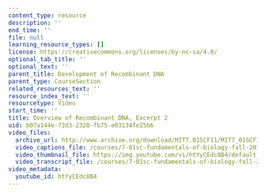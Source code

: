 ```yaml
---
content_type: resource
description: ''
end_time: ''
file: null
learning_resource_types: []
license: https://creativecommons.org/licenses/by-nc-sa/4.0/
optional_tab_title: ''
optional_text: ''
parent_title: Development of Recombinant DNA
parent_type: CourseSection
related_resources_text: ''
resource_index_text: ''
resourcetype: Video
start_time: ''
title: Overview of Recombinant DNA, Excerpt 2
uid: b07a144e-72d3-2320-fb75-e03134fe25b6
video_files:
  archive_url: http://www.archive.org/download/MIT7.01SCF11/MIT7_01SCF11_track21_300k.mp4
  video_captions_file: /courses/7-01sc-fundamentals-of-biology-fall-2011/98bba162c738504cabf7aa70171d00de_htYyCEdc8B4.vtt
  video_thumbnail_file: https://img.youtube.com/vi/htYyCEdc8B4/default.jpg
  video_transcript_file: /courses/7-01sc-fundamentals-of-biology-fall-2011/92612e45fe32bc67271f2057eee28c13_htYyCEdc8B4.pdf
video_metadata:
  youtube_id: htYyCEdc8B4
---
```

